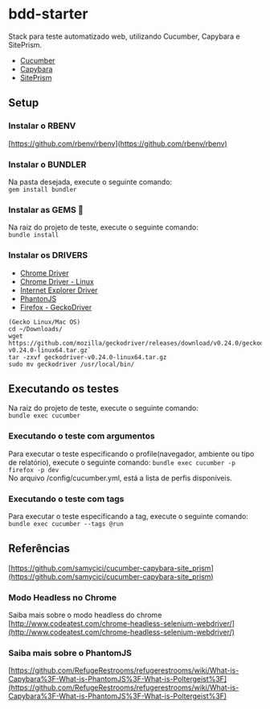 # bdd-starter
Stack para teste automatizado web, utilizando Cucumber, Capybara e SitePrism.  
* [Cucumber](https://docs.cucumber.io/)
* [Capybara](https://github.com/teamcapybara/capybara)
* [SitePrism](https://github.com/natritmeyer/site_prism)

## Setup
### Instalar o RBENV
[https://github.com/rbenv/rbenv](https://github.com/rbenv/rbenv)

### Instalar o BUNDLER
Na pasta desejada, execute o seguinte comando:  
```gem install bundler```
   
### Instalar as GEMS 💎
Na raiz do projeto de teste, execute o seguinte comando:  
```bundle install```

### Instalar os DRIVERS
* [Chrome Driver](https://github.com/SeleniumHQ/selenium/wiki/ChromeDriver)
* [Chrome Driver - Linux](https://makandracards.com/makandra/29465-install-chromedriver-on-linux)  
* [Internet Explorer Driver](http://www.seleniumhq.org/download/)
* [PhantonJS](https://github.com/teampoltergeist/poltergeist)
* [Firefox - GeckoDriver](https://github.com/mozilla/geckodriver/releases)
```
(Gecko Linux/Mac OS)
cd ~/Downloads/
wget https://github.com/mozilla/geckodriver/releases/download/v0.24.0/geckodriver-v0.24.0-linux64.tar.gz`
tar -zxvf geckodriver-v0.24.0-linux64.tar.gz
sudo mv geckodriver /usr/local/bin/
```

## Executando os testes
Na raiz do projeto de teste, execute o seguinte comando:  
```bundle exec cucumber```

### Executando o teste com argumentos
Para executar o teste especificando o profile(navegador, ambiente ou tipo de relatório), execute o seguinte comando:
```bundle exec cucumber -p firefox -p dev```  
No arquivo /config/cucumber.yml, está a lista de perfis disponíveis.

### Executando o teste com tags
Para executar o teste especificando a tag, execute o seguinte comando:
```bundle exec cucumber --tags @run```

## Referências
[https://github.com/samycici/cucumber-capybara-site_prism](https://github.com/samycici/cucumber-capybara-site_prism)

### Modo Headless no Chrome
Saiba mais sobre o modo headless do chrome  
[http://www.codeatest.com/chrome-headless-selenium-webdriver/](http://www.codeatest.com/chrome-headless-selenium-webdriver/)

### Saiba mais sobre o PhantomJS
[https://github.com/RefugeRestrooms/refugerestrooms/wiki/What-is-Capybara%3F-What-is-PhantomJS%3F-What-is-Poltergeist%3F](https://github.com/RefugeRestrooms/refugerestrooms/wiki/What-is-Capybara%3F-What-is-PhantomJS%3F-What-is-Poltergeist%3F)
